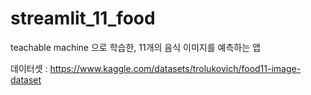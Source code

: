 # streamlit_11_food

teachable machine 으로 학습한, 11개의 음식 이미지를 예측하는 앱

데이터셋 : https://www.kaggle.com/datasets/trolukovich/food11-image-dataset


